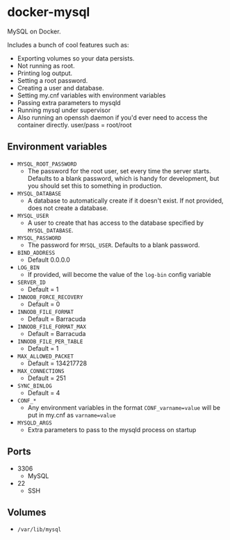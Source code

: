 docker-mysql
============

MySQL on Docker.

Includes a bunch of cool features such as:

 - Exporting volumes so your data persists.
 - Not running as root.
 - Printing log output.
 - Setting a root password.
 - Creating a user and database.
 - Setting my.cnf variables with environment variables
 - Passing extra parameters to mysqld
 - Running mysql under supervisor
 - Also running an openssh daemon if you'd ever need to access the container directly. user/pass = root/root

Environment variables
---------------------

* `MYSQL_ROOT_PASSWORD`
  - The password for the root user, set every time the server starts. Defaults to a blank password, which is handy for development, but you should set this to something in production.
* `MYSQL_DATABASE`
  - A database to automatically create if it doesn't exist. If not provided, does not create a database.
* `MYSQL_USER`
  - A user to create that has access to the database specified by `MYSQL_DATABASE`.
* `MYSQL_PASSWORD`
  - The password for `MYSQL_USER`. Defaults to a blank password.
* `BIND_ADDRESS`
  - Default 0.0.0.0
* `LOG_BIN`
  - If provided, will become the value of the `log-bin` config variable
* `SERVER_ID`
  - Default = 1
* `INNODB_FORCE_RECOVERY`
  - Default = 0
* `INNODB_FILE_FORMAT`
  - Default = Barracuda
* `INNODB_FILE_FORMAT_MAX`
  - Default = Barracuda
* `INNODB_FILE_PER_TABLE`
  - Default = 1
* `MAX_ALLOWED_PACKET`
  - Default = 134217728
* `MAX_CONNECTIONS`
  - Default = 251
* `SYNC_BINLOG`
  - Default = 4
* `CONF_*`
  - Any environment variables in the format `CONF_varname=value` will be put in my.cnf as `varname=value`
* `MYSQLD_ARGS`
  - Extra parameters to pass to the mysqld process on startup


Ports
-----

* 3306
  - MySQL
* 22
  - SSH

Volumes
-------

* `/var/lib/mysql`
